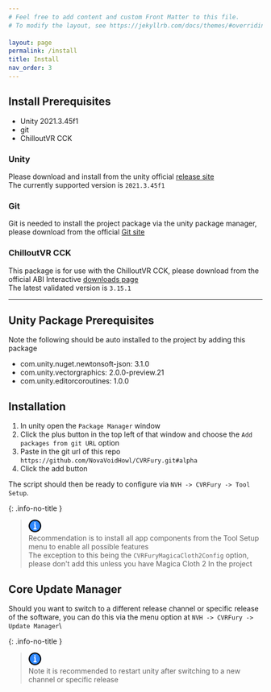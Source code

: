 ```yaml
---
# Feel free to add content and custom Front Matter to this file.
# To modify the layout, see https://jekyllrb.com/docs/themes/#overriding-theme-defaults

layout: page
permalink: /install
title: Install
nav_order: 3
---
```


## Install Prerequisites

- Unity 2021.3.45f1
- git
- ChilloutVR CCK

### Unity

Please download and install from the unity official [release site](https://unity.com/releases/editor/archive)\
The currently supported version is `2021.3.45f1`

### Git

Git is needed to install the project package via the unity package manager, please download from the official
[Git site](https://git-scm.com/)

### ChilloutVR CCK

This package is for use with the ChilloutVR CCK, please download from the official ABI Interactive
[downloads page](https://docs.abinteractive.net/cck/setup/)\
The latest validated version is `3.15.1`

______________________________________________________________________

## Unity Package Prerequisites

Note the following should be auto installed to the project by adding this package

- com.unity.nuget.newtonsoft-json: 3.1.0
- com.unity.vectorgraphics: 2.0.0-preview.21
- com.unity.editorcoroutines: 1.0.0

## Installation

1. In unity open the `Package Manager` window
2. Click the plus button in the top left of that window and choose the `Add packages from git URL` option
3. Paste in the git url of this repo `https://github.com/NovaVoidHowl/CVRFury.git#alpha`
4. Click the add button

The script should then be ready to configure via `NVH -> CVRFury -> Tool Setup`.

{: .info-no-title }

> <img src="assets/images/icons/info.512x512.png" alt="warning" width="25" height="25"> \
> Recommendation is to install all app components from the Tool Setup menu to enable all possible features\
> The exception to this being the `CVRFuryMagicaCloth2Config` option, please don't add this unless you have
> Magica Cloth 2 In the project

## Core Update Manager

Should you want to switch to a different release channel or specific release of the software, you can do this via the menu
option at `NVH -> CVRFury -> Update Manager`\\

{: .info-no-title }

> <img src="assets/images/icons/info.512x512.png" alt="warning" width="25" height="25"> \
> Note it is recommended to restart unity after switching to a new channel or specific release
